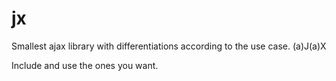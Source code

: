 # jx
Smallest ajax library with differentiations according to the use case. (a)J(a)X

Include and use the ones you want.
